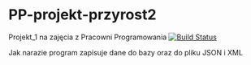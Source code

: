 # PP-projekt-przyrost2
Projekt_1 na zajęcia z Pracowni Programowania
[![Build Status](https://travis-ci.org/pifls/PP-projekt-przyrost2.svg?branch=master)](https://travis-ci.org/pifls/PP-projekt-przyrost2)

Jak narazie program zapisuje dane do bazy oraz do pliku JSON  i XML

